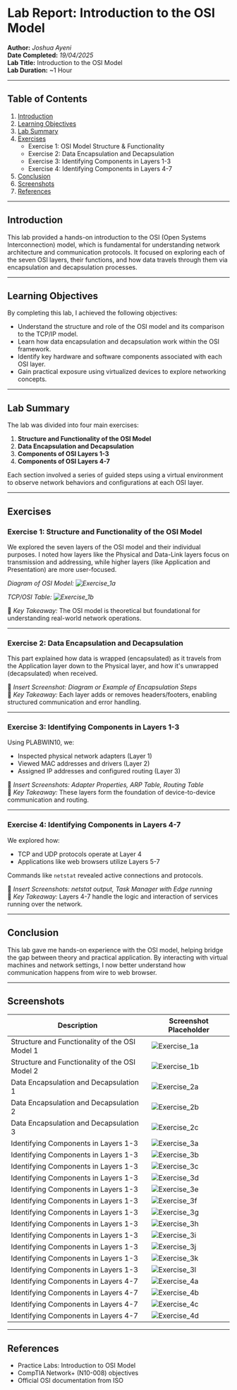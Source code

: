 # **Lab Report: Introduction to the OSI Model**

**Author:** *Joshua Ayeni*  
**Date Completed:** *19/04/2025*  
**Lab Title:** Introduction to the OSI Model  
**Lab Duration:** ~1 Hour  

---

## **Table of Contents**
1. [Introduction](#introduction)  
2. [Learning Objectives](#learning-objectives)  
3. [Lab Summary](#lab-summary)  
4. [Exercises](#exercises)  
    - Exercise 1: OSI Model Structure & Functionality  
    - Exercise 2: Data Encapsulation and Decapsulation  
    - Exercise 3: Identifying Components in Layers 1-3  
    - Exercise 4: Identifying Components in Layers 4-7  
5. [Conclusion](#conclusion)  
6. [Screenshots](#screenshots)  
7. [References](#references)

---

## **Introduction**

This lab provided a hands-on introduction to the OSI (Open Systems Interconnection) model, which is fundamental for understanding network architecture and communication protocols. It focused on exploring each of the seven OSI layers, their functions, and how data travels through them via encapsulation and decapsulation processes.

---

## **Learning Objectives**

By completing this lab, I achieved the following objectives:

- Understand the structure and role of the OSI model and its comparison to the TCP/IP model.
- Learn how data encapsulation and decapsulation work within the OSI framework.
- Identify key hardware and software components associated with each OSI layer.
- Gain practical exposure using virtualized devices to explore networking concepts.

---

## **Lab Summary**

The lab was divided into four main exercises:

1. **Structure and Functionality of the OSI Model**
2. **Data Encapsulation and Decapsulation**
3. **Components of OSI Layers 1-3**
4. **Components of OSI Layers 4-7**

Each section involved a series of guided steps using a virtual environment to observe network behaviors and configurations at each OSI layer.

---

## **Exercises**

### **Exercise 1: Structure and Functionality of the OSI Model**

We explored the seven layers of the OSI model and their individual purposes. I noted how layers like the Physical and Data-Link layers focus on transmission and addressing, while higher layers (like Application and Presentation) are more user-focused.

*Diagram of OSI Model: ![Exercise_1a](Lab_1/Images/Exercise_1a.png)* 

*TCP/OSI Table: ![Exercise_1b](Lab_1/Images/Exercise_1b.png)*

📌 *Key Takeaway:* The OSI model is theoretical but foundational for understanding real-world network operations.

---

### **Exercise 2: Data Encapsulation and Decapsulation**

This part explained how data is wrapped (encapsulated) as it travels from the Application layer down to the Physical layer, and how it's unwrapped (decapsulated) when received.

📸 *Insert Screenshot: Diagram or Example of Encapsulation Steps*  
📌 *Key Takeaway:* Each layer adds or removes headers/footers, enabling structured communication and error handling.

---

### **Exercise 3: Identifying Components in Layers 1-3**

Using PLABWIN10, we:

- Inspected physical network adapters (Layer 1)  
- Viewed MAC addresses and drivers (Layer 2)  
- Assigned IP addresses and configured routing (Layer 3)

📸 *Insert Screenshots: Adapter Properties, ARP Table, Routing Table*  
📌 *Key Takeaway:* These layers form the foundation of device-to-device communication and routing.

---

### **Exercise 4: Identifying Components in Layers 4-7**

We explored how:

- TCP and UDP protocols operate at Layer 4  
- Applications like web browsers utilize Layers 5-7  

Commands like `netstat` revealed active connections and protocols.

📸 *Insert Screenshots: netstat output, Task Manager with Edge running*  
📌 *Key Takeaway:* Layers 4-7 handle the logic and interaction of services running over the network.

---

## **Conclusion**

This lab gave me hands-on experience with the OSI model, helping bridge the gap between theory and practical application. By interacting with virtual machines and network settings, I now better understand how communication happens from wire to web browser.

---

## **Screenshots**

| Description                          | Screenshot Placeholder           |
|--------------------------------------|----------------------------------|
| Structure and Functionality of the OSI Model   1           | ![Exercise_1a](Images/Exercise_1a.png)       |
| Structure and Functionality of the OSI Model   2        | ![Exercise_1b](Images/Exercise_1b.png)       |
| Data Encapsulation and Decapsulation 1                 | ![Exercise_2a](Images/Exercise_2a.png)       |
| Data Encapsulation and Decapsulation 2               | ![Exercise_2b](Images/Exercise_2b.png)       |
| Data Encapsulation and Decapsulation 3  | ![Exercise_2c](Images/Exercise_2c.png)       |
| Identifying Components in Layers 1-3                  | ![Exercise_3a](Images/Exercise_3a.png)       |
| Identifying Components in Layers 1-3           | ![Exercise_3b](Images/Exercise_3b.png)       |
| Identifying Components in Layers 1-3               | ![Exercise_3c](Images/Exercise_3c.png)       |
| Identifying Components in Layers 1-3               | ![Exercise_3d](Images/Exercise_3d.png)       |
| Identifying Components in Layers 1-3   | ![Exercise_3e](Images/Exercise_3e.png)       |
| Identifying Components in Layers 1-3                 | ![Exercise_3f](Images/Exercise_3f.png)       |
| Identifying Components in Layers 1-3         | ![Exercise_3g](Images/Exercise_3g.png)       |
| Identifying Components in Layers 1-3                | ![Exercise_3h](Images/Exercise_3h.png)       |
| Identifying Components in Layers 1-3               | ![Exercise_3i](Images/Exercise_3i.png)       |
| Identifying Components in Layers 1-3  | ![Exercise_3j](Images/Exercise_3j.png)       |
| Identifying Components in Layers 1-3  | ![Exercise_3k](Images/Exercise_3k.png)       |
| Identifying Components in Layers 1-3                 | ![Exercise_3l](Images/Exercise_3l.png)       |
| Identifying Components in Layers 4-7            | ![Exercise_4a](/Images/Exercise_4a.png)       |
| Identifying Components in Layers 4-7               | ![Exercise_4b](Images/Exercise_4b.png)       |
| Identifying Components in Layers 4-7            | ![Exercise_4c](Images/Exercise_4c.png)       |
| Identifying Components in Layers 4-7    | ![Exercise_4d](Images/Exercise_4d.png)   

---

## **References**

- Practice Labs: Introduction to OSI Model  
- CompTIA Network+ (N10-008) objectives  
- Official OSI documentation from ISO
